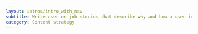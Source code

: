 ```yaml
---
layout: intros/intro_with_nav
subtitle: Write user or job stories that describe why and how a user interacts with your service or information. 
category: Content strategy
---
```

